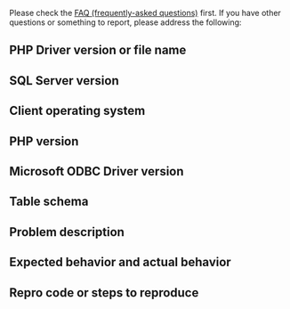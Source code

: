 Please check the [FAQ (frequently-asked questions)](https://github.com/Microsoft/msphpsql/wiki/FAQ) first. If you have other questions or something to report, please address the following:

## PHP Driver version or file name

## SQL Server version

## Client operating system

## PHP version

## Microsoft ODBC Driver version

## Table schema

## Problem description

## Expected behavior and actual behavior

## Repro code or steps to reproduce
